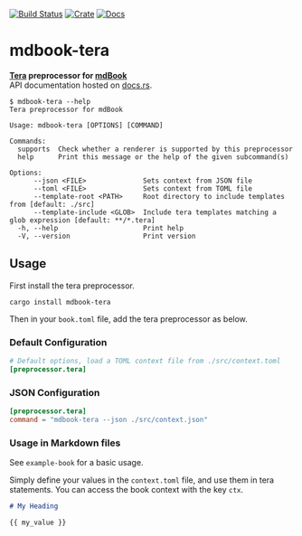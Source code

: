 [![Build Status](https://github.com/avitex/mdbook-tera/workflows/build/badge.svg)](https://github.com/avitex/mdbook-tera/actions?query=workflow:build)
[![Crate](https://img.shields.io/crates/v/mdbook-tera.svg)](https://crates.io/crates/mdbook-tera)
[![Docs](https://docs.rs/mdbook-tera/badge.svg)](https://docs.rs/mdbook-tera)

# mdbook-tera

**[Tera](https://github.com/Keats/tera) preprocessor for [mdBook](https://github.com/rust-lang/mdBook)**  
API documentation hosted on [docs.rs](https://docs.rs/mdbook-tera).

```text
$ mdbook-tera --help
Tera preprocessor for mdBook

Usage: mdbook-tera [OPTIONS] [COMMAND]

Commands:
  supports  Check whether a renderer is supported by this preprocessor
  help      Print this message or the help of the given subcommand(s)

Options:
      --json <FILE>              Sets context from JSON file
      --toml <FILE>              Sets context from TOML file
      --template-root <PATH>     Root directory to include templates from [default: ./src]
      --template-include <GLOB>  Include tera templates matching a glob expression [default: **/*.tera]
  -h, --help                     Print help
  -V, --version                  Print version
```

## Usage

First install the tera preprocessor.

```text
cargo install mdbook-tera
```

Then in your `book.toml` file, add the tera preprocessor as below.

### Default Configuration

```toml
# Default options, load a TOML context file from ./src/context.toml
[preprocessor.tera]
```

### JSON Configuration

```toml
[preprocessor.tera]
command = "mdbook-tera --json ./src/context.json"
```

### Usage in Markdown files

See `example-book` for a basic usage.

Simply define your values in the `context.toml` file, and use them in tera statements.
You can access the book context with the key `ctx`.

```md
# My Heading

{{ my_value }}
```
